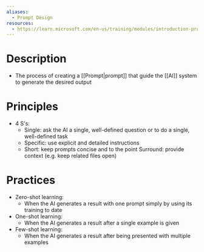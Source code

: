 ```yaml
---
aliases:
  - Prompt Design
resources:
  - https://learn.microsoft.com/en-us/training/modules/introduction-prompt-engineering-with-github-copilot/
---
```

# Description
- The process of creating a [[Prompt|prompt]] that guide the [[AI]] system to generate the desired output
# Principles
- 4 S's:
	- Single: ask the AI a single, well-defined question or to do a single, well-defined task
	- Specific: use explicit and detailed instructions
	- Short: keep prompts concise and to the point
	  Surround: provide context (e.g. keep related files open)
# Practices
- Zero-shot learning:
	- When the AI generates a result with one prompt simply by using its training to date
- One-shot learning:
	- When the AI generates a result after a single example is given
- Few-shot learning:
	- When the AI generates a result after being presented with multiple examples